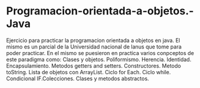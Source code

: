 # Programacion-orientada-a-objetos.-Java
Ejercicio para practicar la programacion orientada a objetos en java. El mismo es un parcial de la Universidad nacional de lanus que tome para poder practicar. 
En el mismo se puesieron en practica varios conpceptos de este paradigma como: 
Clases y objetos. Poliformismo. Herencia. Identidad. Encapsulamiento. Metodos getters and setters. Constructores. Metodo toString. Lista de objetos con ArrayList. Ciclo for Each. Ciclo while. 
Condicional IF.Colecciones. Clases y metodos abstractos. 
